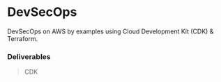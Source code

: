 # DevSecOps
DevSecOps on AWS by examples using Cloud Development Kit (CDK) &amp; Terraform.

### Deliverables

> CDK

